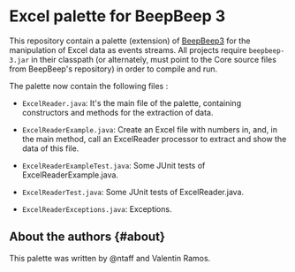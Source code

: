 # Excel palette for BeepBeep 3

This repository contain a palette (extension) of [BeepBeep3](https://liflab.github.io/beepbeep-3/) for the manipulation of Excel data as events streams. All projects require `beepbeep-3.jar` in their classpath (or alternately, must point to the Core source files from BeepBeep's repository) in order to compile and run.

The palette now contain the following files :

- `ExcelReader.java`: It's the main file of the palette, containing constructors and methods for the extraction of data.

- `ExcelReaderExample.java`: Create an Excel file with numbers in, and, in the main method, call an ExcelReader processor to extract and show the data of this file.

- `ExcelReaderExampleTest.java`: Some JUnit tests of ExcelReaderExample.java.

- `ExcelReaderTest.java`: Some JUnit tests of ExcelReader.java.

- `ExcelReaderExceptions.java`: Exceptions.

About the authors                                                  {#about}
-----------------

This palette was written by @ntaff and Valentin Ramos.
